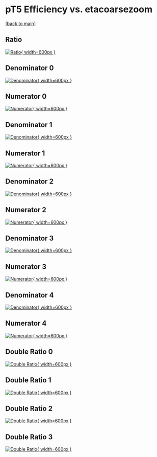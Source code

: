 # pT5 Efficiency vs. etacoarsezoom

[[back to main](./)]



## Ratio

[![Ratio](../mtv/var/pT5_loweta_11_1_eff_etacoarsezoom.png){ width=600px }](../mtv/var/pT5_loweta_11_1_eff_etacoarsezoom.pdf)

## Denominator 0

[![Denominator](../mtv/den/pT5_loweta_11_1_eff_etacoarsezoom_den0.png){ width=600px }](../mtv/den/pT5_loweta_11_1_eff_etacoarsezoom_den0.pdf)

## Numerator 0

[![Numerator](../mtv/num/pT5_loweta_11_1_eff_etacoarsezoom_num0.png){ width=600px }](../mtv/num/pT5_loweta_11_1_eff_etacoarsezoom_num0.pdf)

## Denominator 1

[![Denominator](../mtv/den/pT5_loweta_11_1_eff_etacoarsezoom_den1.png){ width=600px }](../mtv/den/pT5_loweta_11_1_eff_etacoarsezoom_den1.pdf)

## Numerator 1

[![Numerator](../mtv/num/pT5_loweta_11_1_eff_etacoarsezoom_num1.png){ width=600px }](../mtv/num/pT5_loweta_11_1_eff_etacoarsezoom_num1.pdf)

## Denominator 2

[![Denominator](../mtv/den/pT5_loweta_11_1_eff_etacoarsezoom_den2.png){ width=600px }](../mtv/den/pT5_loweta_11_1_eff_etacoarsezoom_den2.pdf)

## Numerator 2

[![Numerator](../mtv/num/pT5_loweta_11_1_eff_etacoarsezoom_num2.png){ width=600px }](../mtv/num/pT5_loweta_11_1_eff_etacoarsezoom_num2.pdf)

## Denominator 3

[![Denominator](../mtv/den/pT5_loweta_11_1_eff_etacoarsezoom_den3.png){ width=600px }](../mtv/den/pT5_loweta_11_1_eff_etacoarsezoom_den3.pdf)

## Numerator 3

[![Numerator](../mtv/num/pT5_loweta_11_1_eff_etacoarsezoom_num3.png){ width=600px }](../mtv/num/pT5_loweta_11_1_eff_etacoarsezoom_num3.pdf)

## Denominator 4

[![Denominator](../mtv/den/pT5_loweta_11_1_eff_etacoarsezoom_den4.png){ width=600px }](../mtv/den/pT5_loweta_11_1_eff_etacoarsezoom_den4.pdf)

## Numerator 4

[![Numerator](../mtv/num/pT5_loweta_11_1_eff_etacoarsezoom_num4.png){ width=600px }](../mtv/num/pT5_loweta_11_1_eff_etacoarsezoom_num4.pdf)

## Double Ratio 0

[![Double Ratio](../mtv/ratio/pT5_loweta_11_1_eff_etacoarsezoom_ratio0.png){ width=600px }](../mtv/ratio/pT5_loweta_11_1_eff_etacoarsezoom_ratio0.pdf)

## Double Ratio 1

[![Double Ratio](../mtv/ratio/pT5_loweta_11_1_eff_etacoarsezoom_ratio1.png){ width=600px }](../mtv/ratio/pT5_loweta_11_1_eff_etacoarsezoom_ratio1.pdf)

## Double Ratio 2

[![Double Ratio](../mtv/ratio/pT5_loweta_11_1_eff_etacoarsezoom_ratio2.png){ width=600px }](../mtv/ratio/pT5_loweta_11_1_eff_etacoarsezoom_ratio2.pdf)

## Double Ratio 3

[![Double Ratio](../mtv/ratio/pT5_loweta_11_1_eff_etacoarsezoom_ratio3.png){ width=600px }](../mtv/ratio/pT5_loweta_11_1_eff_etacoarsezoom_ratio3.pdf)

